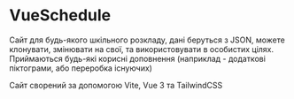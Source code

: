 # VueSchedule

Сайт для будь-якого шкільного розкладу, дані беруться з JSON, можете клонувати, змінювати на свої, та використовувати в особистих цілях. Приймаються будь-які корисні доповнення (наприклад - додаткові піктограми, або переробка існуючих)

Сайт сворений за допомогою Vite, Vue 3 та TailwindCSS

